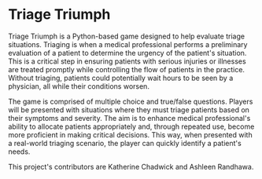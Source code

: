 # Triage Triumph
Triage Triumph is a Python-based game designed to help evaluate triage situations. Triaging is when a medical professional performs a preliminary evaluation of a patient to determine the urgency of the patient's situation. This is a critical step in ensuring patients with serious injuries or illnesses are treated promptly while controlling the flow of patients in the practice. Without triaging, patients could potentially wait hours to be seen by a physician, all while their conditions worsen. 

The game is comprised of multiple choice and true/false questions. Players will be presented with situations where they must triage patients based on their symptoms and severity. The aim is to enhance medical professional's ability to allocate patients appropriately and, through repeated use, become more proficient in making critical decisions. This way, when presented with a real-world triaging scenario, the player can quickly identify a patient's needs.

This project's contributors are Katherine Chadwick and Ashleen Randhawa.


